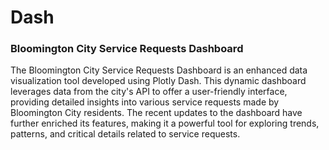 # Dash

### Bloomington City Service Requests Dashboard
The Bloomington City Service Requests Dashboard is an enhanced data visualization tool developed using Plotly Dash. This dynamic dashboard leverages data from the city's API to offer a user-friendly interface, providing detailed insights into various service requests made by Bloomington City residents. The recent updates to the dashboard have further enriched its features, making it a powerful tool for exploring trends, patterns, and critical details related to service requests.

